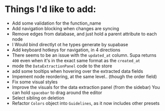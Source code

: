 # Things I'd like to add:

-   Add some validation for the function_name
-   Add navigation blocking when changes are syncing
-   Remove edges from database, and just hold a parent attribute to each node
-   I Would bind directlyt ot he types generate by supabase
-   Add keyboard hotkeys for navigation, in 4 directions
-   There seems to be an issue with the `updated_at` column. Supa returns `400` even when it's in the exact same format as the `created_at`
-   mode the `DataExtractionPanel` code to the store
-   add some tooltips when hovering over the extracted data fields
-   Impement node reordering, at the same level.. (though the order field)
-   Fix some visual styles
-   Improve the visuals for the data extraction panel (from the sidebar)
    You can hold `spacebar` to drag around the editor
-   Select sibling on deletion
- Refactor `Colors` object into `Guidelines`, as it now includes other presets